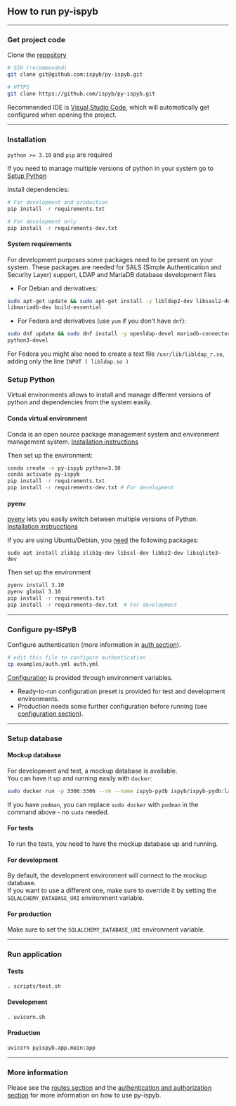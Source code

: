 ## How to run py-ispyb

---

### Get project code

Clone the [repository](https://github.com/ispyb/py-ispyb)

```bash
# SSH (recommended)
git clone git@github.com:ispyb/py-ispyb.git

# HTTPS
git clone https://github.com/ispyb/py-ispyb.git
```

Recommended IDE is [Visual Studio Code](https://code.visualstudio.com/), which will automatically get configured when opening the project.

---

### Installation

`python >= 3.10` and `pip` are required

If you need to manage multiple versions of python in your system go to [Setup Python](#setup-python)

Install dependencies:

```bash
# For development and production
pip install -r requirements.txt

# For development only
pip install -r requirements-dev.txt
```

#### System requirements

For development purposes some packages need to be present on your system. These packages are needed for SALS (Simple Authentication and Security Layer) support, LDAP and MariaDB database development files

- For Debian and derivatives:

```bash
sudo apt-get update && sudo apt-get install -y libldap2-dev libsasl2-dev \
libmariadb-dev build-essential
```

- For Fedora and derivatives (use `yum` if you don't have `dnf`):

```bash
sudo dnf update && sudo dnf install -y openldap-devel mariadb-connector-c-devel \
python3-devel
```

For Fedora you might also need to create a text file `/usr/lib/libldap_r.so`, adding only the line `INPUT ( libldap.so )`

### Setup Python

Virtual environments allows to install and manage different versions of python and dependencies from the system easily.

#### Conda virtual environment

Conda is an open source package management system and environment management system. [Installation instructions](https://docs.conda.io/en/latest/miniconda.html)

Then set up the environment:

```bash
conda create -n py-ispyb python=3.10
conda activate py-ispyb
pip install -r requirements.txt
pip install -r requirements-dev.txt # For development
```

#### pyenv

[pyenv](https://github.com/pyenv/pyenv) lets you easily switch between multiple versions of Python. [Installation instrucctions](https://github.com/pyenv/pyenv#installation)

If you are using Ubuntu/Debian, you [need](https://github.com/pyenv/pyenv/wiki/common-build-problems) the following packages:

```
sudo apt install zlib1g zlib1g-dev libssl-dev libbz2-dev libsqlite3-dev
```

Then set up the environment

```bash
pyenv install 3.10
pyenv global 3.10
pip install -r requirements.txt
pip install -r requirements-dev.txt  # For development
```

---

### Configure py-ISPyB

Configure authentication
(more information in [auth section](auth.md)).

```bash
# edit this file to configure authentication
cp examples/auth.yml auth.yml
```

[Configuration](conf.md) is provided through environment variables.

- Ready-to-run configuration preset is provided for test and development environments.
- Production needs some further configuration before running (see [configuration section](conf.md)).

---

### Setup database

#### Mockup database

For development and test, a mockup database is available.  
You can have it up and running easily with `docker`:

```bash
sudo docker run -p 3306:3306 --rm --name ispyb-pydb ispyb/ispyb-pydb:latest
```

If you have `podman`, you can replace `sudo docker` with `podman` in the command above - no `sudo` needed.

#### For tests

To run the tests, you need to have the mockup database up and running.

#### For development

By default, the development environment will connect to the mockup database.  
If you want to use a different one, make sure to override it by setting the `SQLALCHEMY_DATABASE_URI` environment variable.

#### For production

Make sure to set the `SQLALCHEMY_DATABASE_URI` environment variable.

---

### Run application

#### Tests

```bash
. scripts/test.sh
```

#### Development

```bash
. uvicorn.sh
```

#### Production

```bash
uvicorn pyispyb.app.main:app
```

---

### More information

Please see the [routes section](routes.md) and the [authentication and authorization section](auth.md) for more information on how to use py-ispyb.
